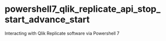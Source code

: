 # powershell7_qlik_replicate_api_stop_start_advance_start
Interacting with Qlik Replicate software via Powershell 7
